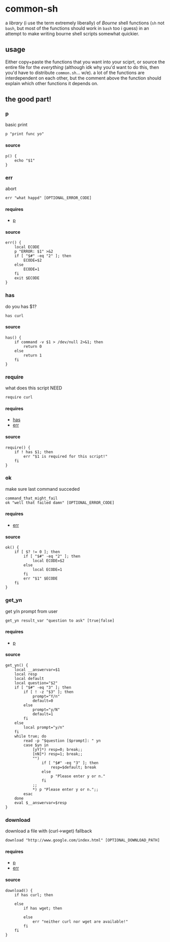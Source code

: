 # common-sh

a *library* (i use the term extremely liberally) of *Bourne* shell functions
(`sh` not `bash`, but most of the functions should work in `bash` too i guess) in
an attempt to make writing bourne shell scripts somewhat quickier.

## usage

Either copy+paste the functions that you want into your sciprt, or source the entire file
for the *everything* (although idk why you'd want to do this, then you'd have to
distribute `common.sh`... w/e). a lot of the functions are interdependent on each other,
but the comment above the function should explain which other functions it depends on.

## the good part!


### p

basic print

	p "print func yo"

#### source

	p() {
		echo "$1"
	}

### err

abort

	err "what happd" [OPTIONAL_ERROR_CODE]

#### requires

* [p](#p)

#### source

	err() {
		local ECODE
		p "ERROR: $1" >&2
		if [ "$#" -eq "2" ]; then
			ECODE=$2
		else
			ECODE=1
		fi
		exit $ECODE
	}

### has

do you has $1?

	has curl

#### source

	has() {
		if command -v $1 > /dev/null 2>&1; then
			return 0
		else
			return 1
		fi
	}

### require

what does this script NEED

	require curl

#### requires

* [has](#has)
* [err](#err)

#### source

	require() {
		if ! has $1; then
			err "$1 is required for this script!"
		fi
	}

### ok

make sure last command succeded

	command_that_might_fail
	ok "well that failed damn" [OPTIONAL_ERROR_CODE]

#### requires

* [err](#err)

#### source

	ok() {
		if [ $? != 0 ]; then
			if [ "$#" -eq "2" ]; then
				local ECODE=$2
			else
				local ECODE=1
			fi
			err "$1" $ECODE
		fi
	}

### get_yn

get y/n prompt from user

	get_yn result_var "question to ask" [true|false]

#### requires

* [p](#p)

#### source

	get_yn() {
		local __answervar=$1
		local resp
		local default
		local question="$2"
		if [ "$#" -eq "3" ]; then
			if [ ! -z "$3" ]; then
				prompt="Y/n"
				default=0
			else
				prompt="y/N"
				default=1
			fi
		else
			local prompt="y/n"
		fi
		while true; do
		    read -p "$question [$prompt]: " yn
		    case $yn in
		        [yY]*) resp=0; break;;
		        [nN]*) resp=1; break;;
				"")
					if [ "$#" -eq "3" ]; then
						resp=$default; break
					else
						p "Please enter y or n."
					fi
				;;
		        *) p "Please enter y or n.";;
		    esac
		done
		eval $__answervar=$resp
	}

### download

download a file with (curl->wget) fallback

	download "http://www.google.com/index.html" [OPTIONAL_DOWNLOAD_PATH]

#### requires

* [p](#p)
* [err](#err)

#### source

	download() {
		if has curl; then
	
		else
			if has wget; then
	
			else
				err "neither curl nor wget are available!"
			fi
		fi
	}